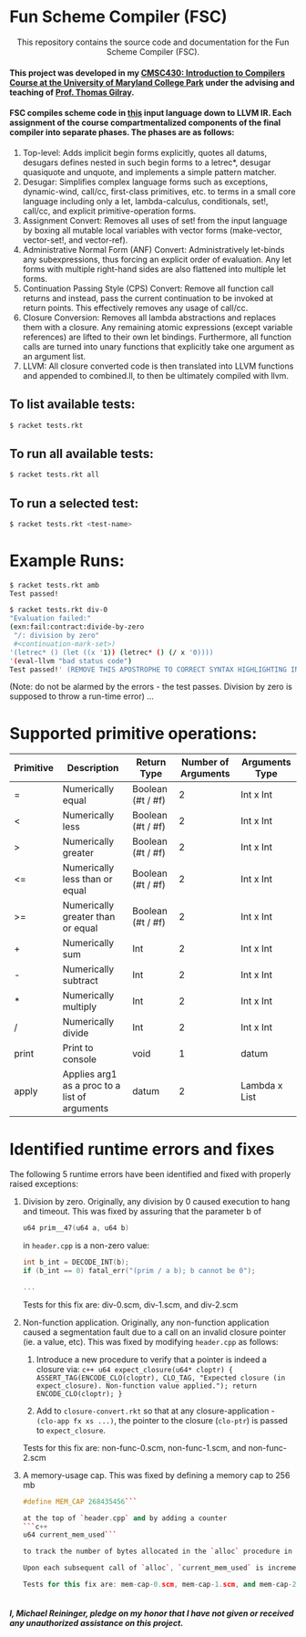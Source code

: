 # Fun Scheme Compiler (FSC)

<p align="center">
This repository contains the source code and documentation for the Fun Scheme Compiler (FSC).
</p>

#### This project was developed in my [CMSC430: Introduction to Compilers Course at the University of Maryland College Park](https://www.cs.umd.edu/class/fall2017/cmsc430/)  under the advising and teaching of [Prof. Thomas Gilray](https://thomas.gilray.org/).

#### FSC compiles scheme code in [this](https://www.cs.umd.edu/class/fall2017/cmsc430/assignment5.html) input language down to LLVM IR. Each assignment of the course compartmentalized components of the final compiler into separate phases. The phases are as follows:

1. Top-level: Adds implicit begin forms explicitly, quotes all datums, desugars defines nested in such begin forms to a letrec*, desugar quasiquote and unquote, and implements a simple pattern matcher.
2. Desugar: Simplifies complex language forms such as exceptions, dynamic-wind, call/cc, first-class primitives, etc. to terms in a small core language including only a let, lambda-calculus, conditionals, set!, call/cc, and explicit primitive-operation forms.
3. Assignment Convert: Removes all uses of set! from the input language by boxing all mutable local variables with vector forms (make-vector, vector-set!, and vector-ref).
4. Administrative Normal Form (ANF) Convert: Administratively let-binds any subexpressions, thus forcing an explicit order of evaluation. Any let forms with multiple right-hand sides are also flattened into multiple let forms.
5. Continuation Passing Style (CPS) Convert: Remove all function call returns and instead, pass the current continuation to be invoked at return points. This effectively removes any usage of call/cc.
6. Closure Conversion: Removes all lambda abstractions and replaces them with a closure. Any remaining atomic expressions (except variable references) are lifted to their own let bindings. Furthermore, all function calls are turned into unary functions that explicitly take one argument as an argument list.
7. LLVM: All closure converted code is then translated into LLVM functions and appended to combined.ll, to then be ultimately compiled with llvm.

## To list available tests:
```sh
$ racket tests.rkt
```
## To run all available tests:
```sh
$ racket tests.rkt all
```
## To run a selected test:
```sh
$ racket tests.rkt <test-name>
```

# Example Runs:
```sh
$ racket tests.rkt amb
Test passed!
```

```sh
$ racket tests.rkt div-0
"Evaluation failed:"
(exn:fail:contract:divide-by-zero
 "/: division by zero"
 #<continuation-mark-set>)
'(letrec* () (let ((x '1)) (letrec* () (/ x '0))))
'(eval-llvm "bad status code")
Test passed!' (REMOVE THIS APOSTROPHE TO CORRECT SYNTAX HIGHLIGHTING IN ATOM)
```
(Note: do not be alarmed by the errors - the test passes. Division by zero is supposed to throw a run-time error)
...

# Supported primitive operations:
| Primitive | Description | Return Type | Number of Arguments | Arguments Type |
| --------- | ----------- | ----------- | ------------------- | -------------- |
| = | Numerically equal | Boolean (#t / #f) | 2 | Int x Int |
| < | Numerically less | Boolean (#t / #f) | 2 | Int x Int |
| > | Numerically greater | Boolean (#t / #f) | 2 | Int x Int |
| <= | Numerically less than or equal | Boolean (#t / #f) | 2 | Int x Int |
| >= | Numerically greater than or equal | Boolean (#t / #f) | 2 | Int x Int |
| + | Numerically sum | Int | 2 | Int x Int |
| - | Numerically subtract | Int | 2 | Int x Int |
| * | Numerically multiply | Int | 2 | Int x Int |
| / | Numerically divide | Int | 2 | Int x Int |
| print | Print to console | void | 1 | datum |
| apply | Applies arg1 as a proc to a list of arguments | datum | 2 | Lambda x List |


# Identified runtime errors and fixes
The following 5 runtime errors have been identified and fixed with properly raised exceptions:

1. Division by zero.
    Originally, any division by 0 caused execution to hang and timeout.
    This was fixed by assuring that the parameter b of
    ```c++
    u64 prim__47(u64 a, u64 b)
    ```
    in `header.cpp` is a non-zero value:

    ```c++
    int b_int = DECODE_INT(b);
    if (b_int == 0) fatal_err("(prim / a b); b cannot be 0");

    ...
    ```

    Tests for this fix are: div-0.scm, div-1.scm, and div-2.scm

2. Non-function application.
    Originally, any non-function application caused a segmentation fault due to a call on an invalid closure pointer (ie. a value, etc).
    This was fixed by modifying `header.cpp` as follows:

    1. Introduce a new procedure to verify that a pointer is indeed a closure via: ```c++
    u64 expect_closure(u64* cloptr)
    {   
        ASSERT_TAG(ENCODE_CLO(cloptr), CLO_TAG, "Expected closure (in expect_closure). Non-function value applied.");
        return ENCODE_CLO(cloptr);
    }```

    2. Add to `closure-convert.rkt` so that at any closure-application - `(clo-app fx xs ...)`, the pointer to the closure (`clo-ptr`) is passed to `expect_closure`.

    Tests for this fix are: non-func-0.scm, non-func-1.scm, and non-func-2.scm

3. A memory-usage cap.
    This was fixed by defining a memory cap to 256 mb
    ```c++
    #define MEM_CAP 268435456```

    at the top of `header.cpp` and by adding a counter
    ```c++
    u64 current_mem_used```

    to track the number of bytes allocated in the `alloc` procedure in `header.cpp`.

    Upon each subsequent call of `alloc`, `current_mem_used` is incremented by the byte size allocated and compared to the defined `MEM_CAP` if it is numerically less. Otherwise, it fails with a raised `fatal_err` exception and message.

    Tests for this fix are: mem-cap-0.scm, mem-cap-1.scm, and mem-cap-2.scm.



##### I, Michael Reininger, pledge on my honor that I have not given or received any unauthorized assistance on this project.
